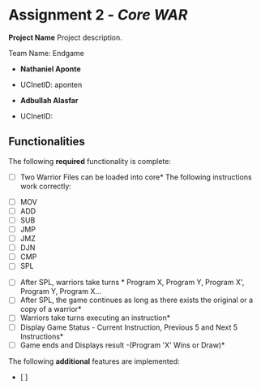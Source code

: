 # Assignment 2 - *Core WAR*

**Project Name** Project description.

Team Name: Endgame
* **Nathaniel Aponte**
- UCInetID: aponten
* **Adbullah Alasfar**
- UCInetID: 

## Functionalities
[//]: # (Write [x] to mark off what was accomplished.<br/>)
The following **required** functionality is complete:

* [ ] Two Warrior Files can be loaded into core*
The following instructions work correctly:
- [ ] MOV 
- [ ] ADD
- [ ] SUB
- [ ] JMP
- [ ] JMZ
- [ ] DJN
- [ ] CMP
- [ ] SPL
* [ ] After SPL, warriors take turns *
Program X, Program Y, Program X', Program Y, Program X...
* [ ] After SPL, the game continues as long as there exists the original or a copy of a warrior*
* [ ] Warriors take turns executing an instruction*
* [ ] Display Game Status - Current Instruction, Previous 5 and Next 5 Instructions*
* [ ] Game ends and Displays result -(Program 'X' Wins or Draw)*

[//]: # (* [ ] Got any features?)
The following **additional** features are implemented:<br/>
* [ ] 
